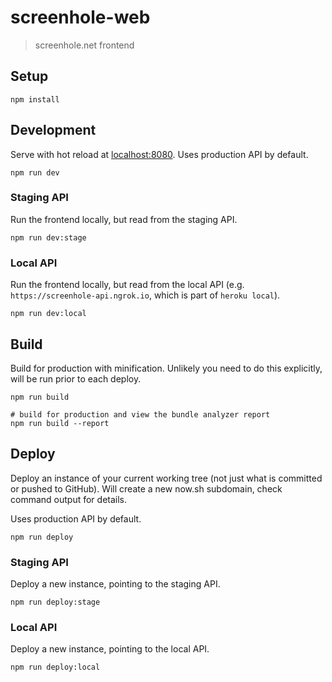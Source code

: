 # screenhole-web

> screenhole.net frontend

## Setup

```
npm install
```

## Development

Serve with hot reload at [localhost:8080](http://localhost:8080). Uses production API by default.

```
npm run dev
```

### Staging API

Run the frontend locally, but read from the staging API.

```
npm run dev:stage
```

### Local API

Run the frontend locally, but read from the local API (e.g. `https://screenhole-api.ngrok.io`, which is part of `heroku local`).

```
npm run dev:local
```

## Build

Build for production with minification. Unlikely you need to do this explicitly, will be run prior to each deploy.

```
npm run build

# build for production and view the bundle analyzer report
npm run build --report
```

## Deploy

Deploy an instance of your current working tree (not just what is committed or pushed to GitHub). Will create a new now.sh subdomain, check command output for details.

Uses production API by default.

```
npm run deploy
```

### Staging API

Deploy a new instance, pointing to the staging API.

```
npm run deploy:stage
```

### Local API

Deploy a new instance, pointing to the local API.

```
npm run deploy:local
```

